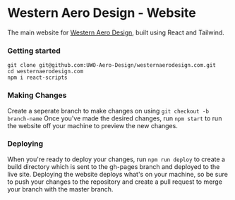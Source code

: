 # Western Aero Design - Website

The main website for [Western Aero Design](https://westernaerodesign.com/), built using React and Tailwind.

### Getting started
```
git clone git@github.com:UWO-Aero-Design/westernaerodesign.com.git
cd westernaerodesign.com
npm i react-scripts
```

### Making Changes
Create a seperate branch to make changes on using ```git checkout -b branch-name```
Once you've made the desired changes, run ``` npm start ``` to run the website off your machine to preview the new changes. 

### Deploying
When you're ready to deploy your changes, run ```npm run deploy``` to create a build directory which is sent to the gh-pages branch and deployed to the live site. 
Deploying the website deploys what's on your machine, so be sure to push your changes to the repository and create a pull request to merge your branch with the master branch. 